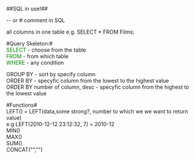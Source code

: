 ##SQL in use!## <br/>

-- or # comment in SQL <br/>

all columns in one table e.g. SELECT \* FROM Films;<br/>

#Query Skeleton:#<br/>
<span style="color:green"> SELECT </span>- choose from the table<br/>
<span style="color:green"> FROM </span>- from which table<br/>
<span style="color:green"> WHERE</span> - any condition<br/>

GROUP BY - sort by specify column<br/>
ORDER BY - specyfic column from the lowest to the highest value<br/>
ORDER BY number of column, desc - specyfic column from the highest to the lowest value<br/>

#Functions#<br/>
LEFT() = LEFT(data,some strong?, number to which we we want to return value)<br/>
e.g LEFT(2010-12-12 23:12:32, 7) = 2010-12<br/>
MIN()<br/>
MAX()<br/>
SUM()<br/>
CONCAT("","")<br/>
